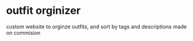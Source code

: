 # outfit orginizer
custom website to orginze outfits, and sort by tags and descriptions
made on commision
